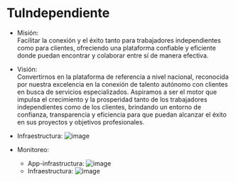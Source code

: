 # TuIndependiente
* Misión:\
  Facilitar la conexión y el éxito tanto para trabajadores independientes como para clientes, ofreciendo una plataforma confiable y eficiente donde puedan encontrar y colaborar entre sí de manera efectiva.
* Visión:\
Convertirnos en la plataforma de referencia a nivel nacional, reconocida por nuestra excelencia en la conexión de talento autónomo con clientes en busca de servicios especializados. Aspiramos a ser el motor que impulsa el crecimiento y la prosperidad tanto de los trabajadores independientes como de los clientes, brindando un entorno de confianza, transparencia y eficiencia para que puedan alcanzar el éxito en sus proyectos y objetivos profesionales.

* Infraestructura: 
![image](https://github.com/andres-amezquita01/TuIndependiente-infra/assets/56136585/4c6905f1-b0a1-4111-a677-92d399ddafe2)

* Monitoreo: 
  - App-infrastructura:
![image](https://github.com/andres-amezquita01/TuIndependiente-infra/assets/56136585/a8836d5a-9a6d-43a4-ab0c-e27b24cc5cdc)
  - Infraestructura:
  ![image](https://github.com/andres-amezquita01/TuIndependiente-infra/assets/56136585/e90abe38-d967-4394-b80b-4f239a7ddcae)


